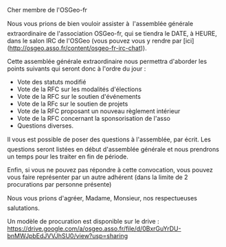 Cher membre de l'OSGeo-fr

Nous vous prions de bien vouloir assister à  l'assemblée générale extraordinaire de l'association OSGeo-fr, qui se tiendra le DATE, à HEURE, dans le salon IRC de l'OSGeo (vous pouvez vous y rendre par [ici] (http://osgeo.asso.fr/content/osgeo-fr-irc-chat)).

Cette assemblée générale extraordinaire nous permettra d'aborder les points suivants qui seront donc à l'ordre du jour :

  * Vote des statuts modifié
  * Vote de la RFC sur les modalités d'élections
  * Vote de la RFC sur le soutien d'événements
  * Vote de la RFc sur le soutien de projets
  * Vote de la RFC proposant un nouveau règlement intérieur
  * Vote de la RFC concernant la sponsorisation de l'asso
  * Questions diverses.

Il vous est possible de poser des questions à l'assemblée, par écrit. Les questions seront listées en début d'assemblée générale et nous prendrons un temps pour les traiter en fin de période.

Enfin, si vous ne pouvez pas répondre à cette convocation, vous pouvez vous faire représenter par un autre adhérent (dans la limite de 2 procurations par personne présente)

Nous vous prions d'agréer, Madame, Monsieur, nos respectueuses salutations.


Un modèle de procuration est disponible sur le drive : https://drive.google.com/a/osgeo.asso.fr/file/d/0BxrGuYrDU-bnMWJpbEdJVVJhSU0/view?usp=sharing
